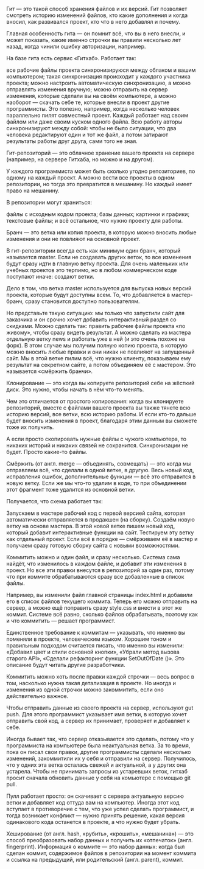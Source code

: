 Гит — это такой способ хранения файлов и их версий. Гит позволяет смотреть историю изменений файлов, кто какие дополнения и когда вносил, как развивался проект, кто что в него добавлял и почему.

Главная особенность гита — он помнит всё, что вы в него внесли, и может показать, какие именно строчки вы правили несколько лет назад, когда чинили ошибку авторизации, например.

На базе гита есть сервис «Гитхаб». Работает так:

все рабочие файлы проекта синхронизируюся между облаком и вашим компьютером;
такая синхронизация происходит у каждого участника проекта;
можно настроить автоматическую синхронизацию, а можно отправлять изменения вручную;
можно отправить на сервер изменения, которые сделали вы на своём компьютере, а можно наоборот — скачать себе те, которые внесли в проект другие программисты.
Это полезно, например, когда несколько человек параллельно пилят совместный проект. Каждый работает над своим файлом или даже своим куском одного файла. Всю работу авторы синхронизируют между собой: чтобы не было ситуации, что два человека редактируют один и тот же файл, а потом затирают результаты работы друг друга, сами того не зная.

Гит-репозиторий — это облачное хранение вашего проекта на сервере (например, на сервере Гитхаба, но можно и на другом).

У каждого программиста может быть сколько угодно репозиториев, по одному на каждый проект. А можно вести все проекты в одном репозитории, но тогда это превратится в мешанину. Но каждый имеет право на мешанину.

В репозитории могут храниться:

файлы с исходным кодом проекта;
базы данных;
картинки и графики;
текстовые файлы;
и всё остальное, что нужно проекту для работы.

Бранч — это ветка или копия проекта, в которую можно вносить любые изменения и они не повлияют на основной проект.

В гит-репозитории всегда есть как минимум один бранч, который называется master. Если не создавать других веток, то все изменения будут сразу идти в главную ветку проекта. Для очень маленьких или учебных проектов это терпимо, но в любом коммерческом коде поступают иначе: создают ветки.

Дело в том, что ветка master используется для выпуска новых версий проекта, которые будут доступны всем. То, что добавляется в мастер-бранч, сразу становится доступно пользователям.

Но представьте такую ситуацию: мы только что запустили сайт для заказчика и он срочно хочет добавить интерактивный раздел со скидками. Можно сделать так: править рабочие файлы проекта «по живому», чтобы сразу видеть результат. А можно сделать из мастера отдельную ветку news и работать уже в ней (и это очень похоже на форк). В этом случае мы получим полную копию проекта, в которую можно вносить любые правки и они никак не повлияют на запущенный сайт. Мы в этой ветке пилим всё, что нужно клиенту, показываем ему результат на секретном сайте, а потом объединяем её с мастером. Это называется «смёржить бранчи».

Клонирование — это когда вы копируете репозиторий себе на жёсткий диск. Это нужно, чтобы начать в нём что-то менять.

Чем это отличается от простого копирования: когда вы клонируете репозиторий, вместе с файлами вашего проекта вы также тянете всю историю версий, все ветки, всю историю работы. И если кто-то дальше будет вносить изменения в проект, благодаря этим данным вы сможете тоже их получить.

А если просто скопировать нужные файлы с чужого компьютера, то никаких историй и никаких связей не сохранится. Синхронизации не будет. Просто какие-то файлы.

Смёржить (от англ. merge — объединять, совмещать) — это когда мы отправляем всё, что сделали в одной ветке, в другую. Весь новый код, исправления ошибок, дополнительные функции — всё это отправится в новую ветку. Если же мы что-то удалим в коде, то при объединении этот фрагмент тоже удалится из основной ветки.

Получается, что схема работает так:

Запускаем в мастере рабочий код с первой версией сайта, которая автоматически отправляется в продакшен (на сборку).
Создаём новую ветку на основе мастера.
В этой новой ветке пишем новый код, который добавит интерактивные функции на сайт.
Тестируем эту ветку как отдельный проект.
Если всё в порядке — смёрживаем её в мастер и получаем сразу готовую сборку сайта с новыми возможностями.

Коммитить можно и один файл, и сразу несколько. Система сама найдёт, что изменилось в каждом файле, и добавит эти изменения в проект. Но все эти правки внесутся в репозиторий за один раз, потому что при коммите обрабатываются сразу все добавленные в список файлы.

Например, вы изменили файл главной страницы index.html и добавили его в список файлов текущего коммита. Теперь его можно отправить на сервер, а можно ещё поправить сразу style.css и внести в этот же коммит. Системе всё равно, сколько файлов обрабатывать, поэтому как и что коммитить — решает программист.

Единственное требование к коммитам — указывать, что именно вы поменяли в проекте, человеческим языком. Хорошим тоном и правильным подходом считается писать, что именно вы изменили: «Добавил цвет и стили основной кнопки», «Убрали метод вызова старого API», «Сделали рефакторинг функции SetOutOfDate ()». Это описание будут читать другие разработчики.

Коммитить можно хоть после правки каждой строчки — весь вопрос в том, насколько нужна такая детализация в проекте. Но иногда и изменения из одной строчки можно закоммитить, если оно действительно важное.

Чтобы отправить данные из своего проекта на сервер, используют gut push. Для этого программист указывает имя ветки, в которую хочет отправить свой код, а сервер их принимает, проверяет и добавляет к себе.

Иногда бывает так, что сервер отказывается это сделать, потому что у программиста на компьютере была неактуальная ветка. За то время, пока он писал свои правки, другие программисты сделали несколько изменений, закоммитили их у себя и отправили на сервер. Получилось, что у одних эта ветка осталась свежей и актуальной, а у других она устарела. Чтобы не принимать запросы из устаревших веток, гитхаб просит сначала обновить данные у себя на комьютере с помощью git pull.

Пулл работает просто: он скачивает с сервера актуальную версию ветки и добавляет код оттуда вам на компьютер. Иногда этот код вступает в противоречие с тем, что уже успел сделать программист, и тогда возникает конфликт — нужно принять решение, какая версия одинакового кода останется в проекте, а что нужно будет убрать.

Хеширование (от англ. hash, «рубить», «крошить», «мешанина») — это способ преобразовать набор данных и получить их «отпечаток» (англ. fingerprint).
Информация о коммите — это набор данных: когда был сделан коммит, содержимое файлов в репозитории на момент коммита и ссылка на предыдущий, или родительский (англ. parent), коммит.